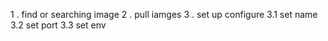 1 . find or searching image
2 . pull iamges
3 . set up configure
3.1 set name
3.2 set port
3.3 set env